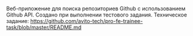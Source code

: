 Веб-приложение для поиска репозиториев Github с использованием Github API.
Создано при выполнении тестового задания. Техническое задание: https://github.com/avito-tech/pro-fe-trainee-task/blob/master/README.md
